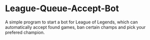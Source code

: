# League-Queue-Accept-Bot
A simple program to start a bot for League of Legends, which can automatically accept found games, ban certain champs and pick your prefered champion.
